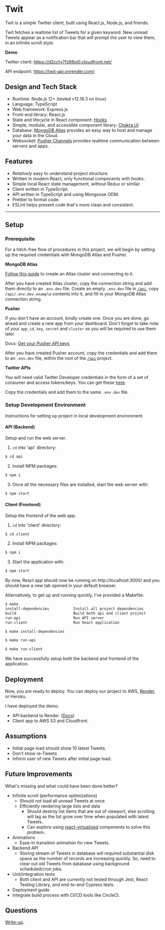 # Twit

Twit is a simple Twitter client, built using React.js, Node.js, and friends.

Twit fetches a realtime list of Tweets for a given keyword. New unread Tweets
appear as a notification bar that will prompt the user to view them, in an
infinite scroll style.

**Demo**

Twitter client: https://d2ccty7fz88oi0.cloudfront.net/

API endpoint: https://twit-api.onrender.com/

## Design and Tech Stack

- Runtime: Node.js 12+ (tested v12.18.3 on linux)
- Language: TypeScript
- Web framework: Express.js
- Front-end library: React.js
- State and lifecycle in React component: [Hooks](https://reactjs.org/docs/hooks-intro.html)
- Simple, modular, and accessible component library: [Chakra UI](https://chakra-ui.com/)
- Database: [MongoDB Atlas](https://www.mongodb.com/cloud/atlas) provides an easy way to host and manage your data in the Cloud.
- Websocket: [Pusher Channels](https://pusher.com/channels) provides realtime communication between servers and apps.

## Features

- _Relatively_ easy to understand project structure.
- Written in modern React, only functional components with hooks.
- Simple local React state management, without Redux or similar.
- Client written in TypeScript.
- API written in TypeScript and using Mongoose ODM.
- Prettier to format code.
- ESLint helps present code that's more clean and consistent.

---

## Setup

### Prerequisite

For a hitch-free flow of procedures in this project, we will begin by setting up
the required credentials with MongoDB Atlas and Pusher.

**MongoDB Atlas**

[Follow this guide](https://docs.atlas.mongodb.com/getting-started/) to create
an Atlas cluster and connecting to it.

After you have created Atlas cluster, copy the connection string and add them
directly to an `.env.dev` file. Create an empty `.env.dev` file in [`/api`](./api), copy `/api/.env.dev.example`
contents into it, and fill in your MongoDB Atlas connection string.

**Pusher**

If you don't have an account, kindly create one. Once you are done, go ahead and
create a new app from your dashboard. Don't forget to take note of your
`app_id`, `key`, `secret` and `cluster` as you will be required to use them
later.

Docs: [Get your Pusher API keys](https://pusher.com/docs/channels/getting_started/javascript#get-your-free-api-keys)

After you have created Pusher account, copy the credentials and add them to
an `.env.dev` file, within the root of the [`/api`](./api) project.

**Twitter APIs**

You will need valid Twitter Developer credentials in the form of a set of
consumer and access tokens/keys. You can get these [here](https://developer.twitter.com/en/apply-for-access).

Copy the credentials and add them to the same `.env.dev` file.

### Setup Development Environment

Instructions for setting up project in local development environment.

#### API (Backend)

Setup and run the web server.

1. `cd` into 'api' directory:

```sh
$ cd api
```

2. Install NPM packages:

```sh
$ npm i
```

3. Once all the necessary files are installed, start the web server with:

```sh
$ npm start
```

#### Client (Frontend)

Setup the frontend of the web app.

1. `cd` into 'client' directory:

```sh
$ cd client
```

2. Install NPM packages:

```sh
$ npm i
```

3. Start the application with:

```sh
$ npm start
```

By now, React app should now be running on http://localhost:3000/ and you should
have a new tab opened in your default browser.

Alternatively, to get up and running quickly, I've provided a Makefile:

```sh
$ make
install-dependencies           Install all project dependencies
build                          Build both api and client project
run-api                        Run API server
run-client                     Run React application

$ make install-dependencies

$ make run-api

$ make run-client
```

We have successfully setup both the backend and frontend of the application.

## Deployment

Now, you are ready to deploy. You can deploy our project to AWS, [Render](https://render.com/),
or Heroku.

I have deployed the demo:
- API backend to Render. ([Docs](https://render.com/docs/deploy-node-express-app))
- Client app to AWS S3 and Cloudfront.

## Assumptions

- Initial page load should show 10 latest Tweets.
- Don't show re-Tweets
- Inform user of new Tweets after initial page load.

## Future Improvements

What's missing and what could have been done better?

- Infinite scroll (performance optimizations)
  + Should not load all unread Tweets at once
  + Efficiently rendering large lists and data
    + Should destroy list items that are out of viewport, else scrolling will lag as the list grow over time when populated with latest Tweets.
    + Can explore using [react-virtualized](https://github.com/bvaughn/react-virtualized) components to solve this problem.
- Animations
  + Ease-in transition animation for new Tweets.
- Backend API
  + Storing stream of Tweets in database will required substantial disk space as the number of records are increasing quickly. So, need to clear out old Tweets from database using background scheduled/cron jobs.
- Unit/integration tests
  + Both client and API are currently not tested through Jest, React Testing Library, and end-to-end Cypress tests.
- Deployment guide
- Integrate build process with CI/CD tools like CircleCI.

## Questions

[Write-up](./follow-up-questions.md).

